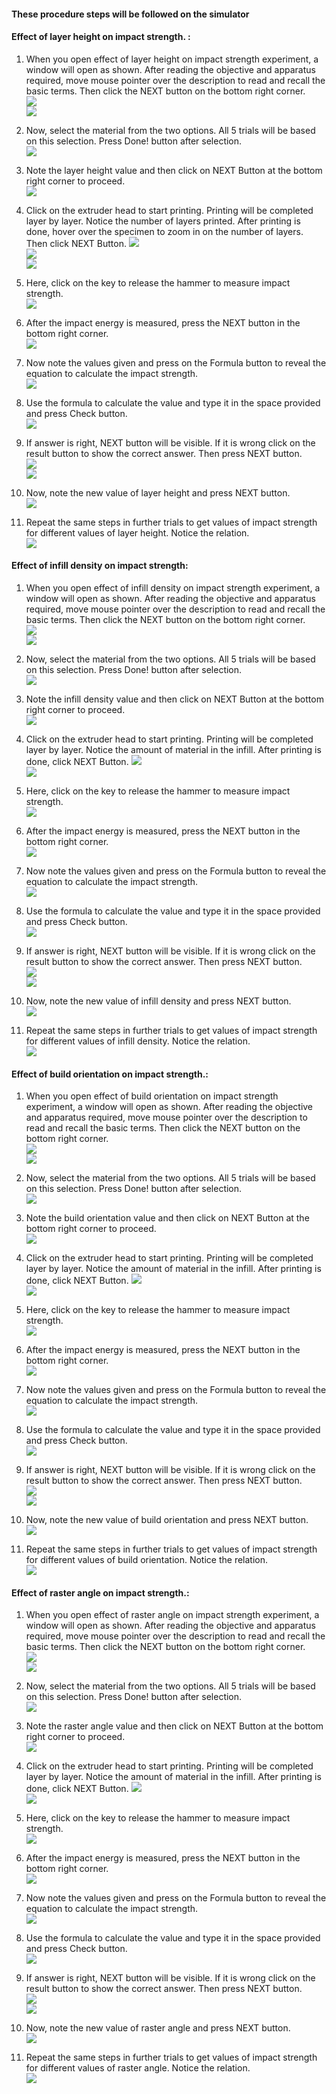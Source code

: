 #### These procedure steps will be followed on the simulator

#### Effect of layer height on impact strength. :

1. When you open effect of layer height on impact strength experiment, a window will open as shown. After reading the objective and apparatus required,  move mouse pointer over the description to read and recall the basic terms. Then click the NEXT button on the bottom right corner. <br>
<img src="images/islh-1.PNG"><br>
<img src="images/islh-2.PNG"><br>

2. Now, select the material from the two options. All 5 trials will be based on this selection. Press Done! button after selection. <br>
<img src="images/islh-3.png"><br>

3. Note the layer height value and then click on NEXT Button at the bottom right corner to proceed. <br>
<img src="images/islh-4.PNG"><br>

4. Click on the extruder head to start printing. Printing will be completed layer by layer. Notice the number of layers printed. After printing is done, hover over the specimen to zoom in on the number of layers. Then click NEXT Button.
<img src="images/islh-5.PNG"><br>
<img src="images/islh-6.PNG"><br>
<img src="images/islh-7.PNG"><br>

5. Here, click on the key to release the hammer to measure impact strength. <br>
<img src="images/islh-8.PNG"><br>

6. After the impact energy is measured, press the NEXT button in the bottom right corner.<br>
<img src="images/islh-9.PNG"><br>

7. Now note the values given and press on the Formula button to reveal the equation to calculate the impact strength.<br>
<img src="images/islh-10.PNG"><br>

8. Use the formula to calculate the value and type it in the space provided and press Check button. <br>
<img src="images/islh-11.PNG"><br>

9. If answer is right, NEXT button will be visible. If it is wrong click on the result button to show the correct answer. Then press NEXT button.<br>
<img src="images/islh-12.PNG"><br>
<img src="images/islh-13.PNG"><br>

10. Now, note the new value of layer height and press NEXT button.<br>
<img src="images/islh-14.PNG"><br>

11. Repeat the same steps in further trials to get values of impact strength for different values of layer height. Notice the relation.<br>
<img src="images/islh-15.PNG"><br>

#### Effect of infill density on impact strength:

1. When you open effect of infill density on impact strength experiment, a window will open as shown. After reading the objective and apparatus required,  move mouse pointer over the description to read and recall the basic terms. Then click the NEXT button on the bottom right corner. <br>
<img src="images/isid-1.PNG"><br>
<img src="images/isid-2.PNG"><br>

2. Now, select the material from the two options. All 5 trials will be based on this selection. Press Done! button after selection. <br>
<img src="images/isid-3.png"><br>

3. Note the infill density value and then click on NEXT Button at the bottom right corner to proceed. <br>
<img src="images/isid-4.PNG"><br>

4. Click on the extruder head to start printing. Printing will be completed layer by layer. Notice the amount of material in the infill. After printing is done, click NEXT Button.
<img src="images/isid-5.PNG"><br>
<img src="images/isid-6.PNG"><br>

5. Here, click on the key to release the hammer to measure impact strength. <br>
<img src="images/isid-7.PNG"><br>

6. After the impact energy is measured, press the NEXT button in the bottom right corner.<br>
<img src="images/isid-8.PNG"><br>

7. Now note the values given and press on the Formula button to reveal the equation to calculate the impact strength.<br>
<img src="images/isid-9.PNG"><br>

8. Use the formula to calculate the value and type it in the space provided and press Check button. <br>
<img src="images/isid-10.PNG"><br>

9. If answer is right, NEXT button will be visible. If it is wrong click on the result button to show the correct answer. Then press NEXT button.<br>
<img src="images/isid-11.PNG"><br>
<img src="images/isid-12.PNG"><br>

10. Now, note the new value of infill density and press NEXT button.<br>
<img src="images/isid-13.PNG"><br>

11. Repeat the same steps in further trials to get values of impact strength for different values of infill density. Notice the relation.<br>
<img src="images/isid-14.PNG"><br>

#### Effect of build orientation on impact strength.:

1. When you open effect of build orientation on impact strength experiment, a window will open as shown. After reading the objective and apparatus required,  move mouse pointer over the description to read and recall the basic terms. Then click the NEXT button on the bottom right corner. <br>
<img src="images/isbo-1.PNG"><br>
<img src="images/isbo-2.PNG"><br>

2. Now, select the material from the two options. All 5 trials will be based on this selection. Press Done! button after selection. <br>
<img src="images/isbo-3.png"><br>

3. Note the build orientation value and then click on NEXT Button at the bottom right corner to proceed. <br>
<img src="images/isbo-4.PNG"><br>

4. Click on the extruder head to start printing. Printing will be completed layer by layer. Notice the amount of material in the infill. After printing is done, click NEXT Button.
<img src="images/isbo-5.PNG"><br>
<img src="images/isbo-6.PNG"><br>

5. Here, click on the key to release the hammer to measure impact strength. <br>
<img src="images/isbo-7.PNG"><br>

6. After the impact energy is measured, press the NEXT button in the bottom right corner.<br>
<img src="images/isbo-8.PNG"><br>

7. Now note the values given and press on the Formula button to reveal the equation to calculate the impact strength.<br>
<img src="images/isbo-9.PNG"><br>

8. Use the formula to calculate the value and type it in the space provided and press Check button. <br>
<img src="images/isbo-10.PNG"><br>

9. If answer is right, NEXT button will be visible. If it is wrong click on the result button to show the correct answer. Then press NEXT button.<br>
<img src="images/isbo-11.PNG"><br>
<img src="images/isbo-12.PNG"><br>

10. Now, note the new value of build orientation and press NEXT button.<br>
<img src="images/isbo-13.PNG"><br>

11. Repeat the same steps in further trials to get values of impact strength for different values of build orientation. Notice the relation.<br>
<img src="images/isbo-14.PNG"><br>

#### Effect of raster angle on impact strength.:

1. When you open effect of raster angle on impact strength experiment, a window will open as shown. After reading the objective and apparatus required,  move mouse pointer over the description to read and recall the basic terms. Then click the NEXT button on the bottom right corner. <br>
<img src="images/isra-1.PNG"><br>
<img src="images/isra-2.PNG"><br>

2. Now, select the material from the two options. All 5 trials will be based on this selection. Press Done! button after selection. <br>
<img src="images/isra-3.png"><br>

3. Note the raster angle value and then click on NEXT Button at the bottom right corner to proceed. <br>
<img src="images/isra-4.PNG"><br>

4. Click on the extruder head to start printing. Printing will be completed layer by layer. Notice the amount of material in the infill. After printing is done, click NEXT Button.
<img src="images/isra-5.PNG"><br>
<img src="images/isra-6.PNG"><br>

5. Here, click on the key to release the hammer to measure impact strength. <br>
<img src="images/isra-7.PNG"><br>

6. After the impact energy is measured, press the NEXT button in the bottom right corner.<br>
<img src="images/isra-8.PNG"><br>

7. Now note the values given and press on the Formula button to reveal the equation to calculate the impact strength.<br>
<img src="images/isra-9.PNG"><br>

8. Use the formula to calculate the value and type it in the space provided and press Check button. <br>
<img src="images/isra-10.PNG"><br>

9. If answer is right, NEXT button will be visible. If it is wrong click on the result button to show the correct answer. Then press NEXT button.<br>
<img src="images/isra-11.PNG"><br>
<img src="images/isra-12.PNG"><br>

10. Now, note the new value of raster angle and press NEXT button.<br>
<img src="images/isra-13.PNG"><br>

11. Repeat the same steps in further trials to get values of impact strength for different values of raster angle. Notice the relation.<br>
<img src="images/isra-14.PNG"><br>
